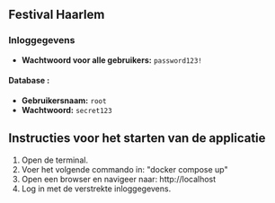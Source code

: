 ## Festival Haarlem

### Inloggegevens
- **Wachtwoord voor alle gebruikers:** `password123!`

#### Database :
- **Gebruikersnaam:** `root`
- **Wachtwoord:** `secret123`

## Instructies voor het starten van de applicatie
1. Open de terminal.
2. Voer het volgende commando in:
   "docker compose up"
3. Open een browser en navigeer naar:
   http://localhost
4. Log in met de verstrekte inloggegevens.



